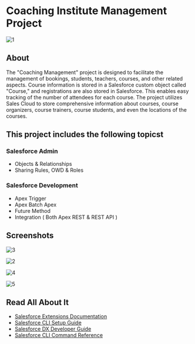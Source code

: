 # Coaching Institute Management Project

![1](https://github.com/AmjadAbdulmajeed/Saleforce-Coaching-Management-Project/assets/122358461/28a01bb2-2f8d-4d38-8ad7-bb3a75d29b1d)

## About

The "Coaching Management" project is designed to facilitate the management of bookings, students, teachers, courses, and other related aspects.
Course information is stored in a Salesforce custom object called "Course," and registrations are also stored in Salesforce. This enables easy tracking of the number of attendees for each course.
The project utilizes Sales Cloud to store comprehensive information about courses, course organizers, course trainers, course students, and even the locations of the courses.


## This project includes the following topicst

### Salesforce Admin
  - Objects & Relationships
  - Sharing Rules, OWD & Roles
### Salesforce Development
  - Apex Trigger
  - Apex Batch Apex
  - Future Method
  - Integration ( Both Apex REST & REST API )

## Screenshots


![3](https://github.com/AmjadAbdulmajeed/Saleforce-Coaching-Management-Project/assets/122358461/69c02b19-c011-403f-981d-2dc4710b5e7c)


![2](https://github.com/AmjadAbdulmajeed/Saleforce-Coaching-Management-Project/assets/122358461/64e1712b-a7e4-4c77-9d7e-ebf1957b2974)


![4](https://github.com/AmjadAbdulmajeed/Saleforce-Coaching-Management-Project/assets/122358461/f0386a97-f7dc-48a6-8730-2cd6abde6495)


![5](https://github.com/AmjadAbdulmajeed/Saleforce-Coaching-Management-Project/assets/122358461/ee5391dd-0b1e-47c5-b6c8-7785bcf411a5)

## Read All About It

- [Salesforce Extensions Documentation](https://developer.salesforce.com/tools/vscode/)
- [Salesforce CLI Setup Guide](https://developer.salesforce.com/docs/atlas.en-us.sfdx_setup.meta/sfdx_setup/sfdx_setup_intro.htm)
- [Salesforce DX Developer Guide](https://developer.salesforce.com/docs/atlas.en-us.sfdx_dev.meta/sfdx_dev/sfdx_dev_intro.htm)
- [Salesforce CLI Command Reference](https://developer.salesforce.com/docs/atlas.en-us.sfdx_cli_reference.meta/sfdx_cli_reference/cli_reference.htm)
